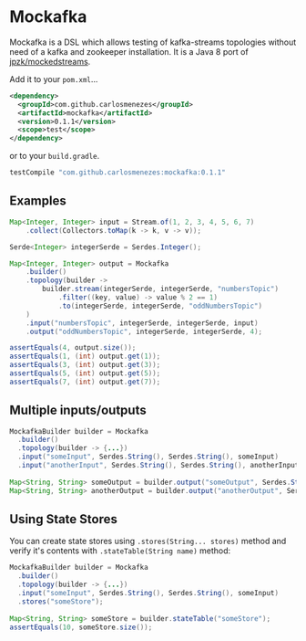 Mockafka
=======

Mockafka is a DSL which allows testing of kafka-streams topologies without need of a
kafka and zookeeper installation. It is a Java 8 port of [jpzk/mockedstreams](https://github.com/jpzk/mockedstreams).

Add it to your `pom.xml`...

```xml
<dependency>
  <groupId>com.github.carlosmenezes</groupId>
  <artifactId>mockafka</artifactId>
  <version>0.1.1</version>
  <scope>test</scope>
</dependency>
```

or to your `build.gradle`.

```groovy
testCompile "com.github.carlosmenezes:mockafka:0.1.1"
```

Examples
-------

```java
Map<Integer, Integer> input = Stream.of(1, 2, 3, 4, 5, 6, 7)
    .collect(Collectors.toMap(k -> k, v -> v));

Serde<Integer> integerSerde = Serdes.Integer();

Map<Integer, Integer> output = Mockafka
    .builder()
    .topology(builder ->
        builder.stream(integerSerde, integerSerde, "numbersTopic")
            .filter((key, value) -> value % 2 == 1)
            .to(integerSerde, integerSerde, "oddNumbersTopic")
    )
    .input("numbersTopic", integerSerde, integerSerde, input)
    .output("oddNumbersTopic", integerSerde, integerSerde, 4);

assertEquals(4, output.size());
assertEquals(1, (int) output.get(1));
assertEquals(3, (int) output.get(3));
assertEquals(5, (int) output.get(5));
assertEquals(7, (int) output.get(7));
``` 

Multiple inputs/outputs
-------

```java
MockafkaBuilder builder = Mockafka
  .builder()
  .topology(builder -> {...})
  .input("someInput", Serdes.String(), Serdes.String(), someInput)
  .input("anotherInput", Serdes.String(), Serdes.String(), anotherInput);
  
Map<String, String> someOutput = builder.output("someOutput", Serdes.String(), Serdes.String(), 10);
Map<String, String> anotherOutput = builder.output("anotherOutput", Serdes.String(), Serdes.String(), 10);
```

Using State Stores
-------

You can create state stores using `.stores(String... stores)` method and verify
it's contents with `.stateTable(String name)` method:

```java
MockafkaBuilder builder = Mockafka
  .builder()
  .topology(builder -> {...})
  .input("someInput", Serdes.String(), Serdes.String(), someInput)
  .stores("someStore");
  
Map<String, String> someStore = builder.stateTable("someStore");  
assertEquals(10, someStore.size());
```

